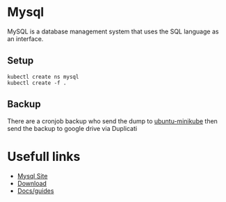 # Mysql
MySQL is a database management system that uses the SQL language as an interface.

## Setup
```
kubectl create ns mysql
kubectl create -f .
```

## Backup
There are a cronjob backup who send the dump to [ubuntu-minikube](../../../ubuntu-minikube/) then send the backup to google drive via Duplicati

# Usefull links
- [Mysql Site](https://www.mysql.com/)
- [Download](https://dev.mysql.com/downloads/mysql/)
- [Docs/guides](https://dev.mysql.com/doc/)